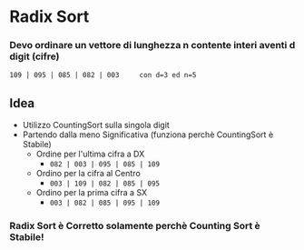 # Radix Sort
### Devo ordinare un vettore di lunghezza n contente interi aventi d digit (cifre)
```
109 | 095 | 085 | 082 | 003     con d=3 ed n=5
```

## Idea
- Utilizzo CountingSort sulla singola digit
- Partendo dalla meno Significativa (funziona perchè CountingSort è Stabile)
  - Ordine per l'ultima cifra a DX
    - ```082 | 003 | 095 | 085 | 109```
  - Ordino per la cifra al Centro
    - ```003 | 109 | 082 | 085 | 095```
  - Ordino per la prima cifra a SX
    - ```003 | 082 | 085 | 095 | 109```

### Radix Sort è Corretto solamente perchè Counting Sort è **Stabile**!

